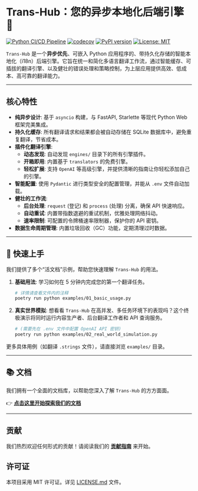 # Trans-Hub：您的异步本地化后端引擎 🚀

[![Python CI/CD Pipeline](https://github.com/SakenW/trans-hub/actions/workflows/ci.yml/badge.svg)](https://github.com/SakenW/trans-hub/actions/workflows/ci.yml)
[![codecov](https://codecov.io/gh/SakenW/trans-hub/graph/badge.svg?token=YOUR_CODECOV_TOKEN)](https://codecov.io/gh/SakenW/trans-hub)
[![PyPI version](https://badge.fury.io/py/trans-hub.svg)](https://badge.fury.io/py/trans-hub)
[![License: MIT](https://img.shields.io/badge/License-MIT-yellow.svg)](https://opensource.org/licenses/MIT)

`Trans-Hub` 是一个**异步优先**、可嵌入 Python 应用程序的、带持久化存储的智能本地化（i18n）后端引擎。它旨在统一和简化多语言翻译工作流，通过智能缓存、可插拔的翻译引擎、以及健壮的错误处理和策略控制，为上层应用提供高效、低成本、高可靠的翻译能力。

---

## **核心特性**

- **纯异步设计**: 基于 `asyncio` 构建，与 FastAPI, Starlette 等现代 Python Web 框架完美集成。
- **持久化缓存**: 所有翻译请求和结果都会被自动存储在 SQLite 数据库中，避免重复翻译，节省成本。
- **插件化翻译引擎**:
  - **动态发现**: 自动发现 `engines/` 目录下的所有引擎插件。
  - **开箱即用**: 内置基于 `translators` 的免费引擎。
  - **轻松扩展**: 支持 `OpenAI` 等高级引擎，并提供清晰的指南让你轻松添加自己的引擎。
- **智能配置**: 使用 `Pydantic` 进行类型安全的配置管理，并能从 `.env` 文件自动加载。
- **健壮的工作流**:
  - **后台处理**: `request` (登记) 和 `process` (处理) 分离，确保 API 快速响应。
  - **自动重试**: 内置带指数退避的重试机制，优雅处理网络抖动。
  - **速率限制**: 可配置的令牌桶速率限制器，保护你的 API 密钥。
- **数据生命周期管理**: 内置垃圾回收（GC）功能，定期清理过时数据。

---

## **🚀 快速上手**

我们提供了多个“活文档”示例，帮助您快速理解 `Trans-Hub` 的用法。

1.  **基础用法**: 学习如何在 5 分钟内完成您的第一个翻译任务。
    ```bash
    # 详情请查看文件内的注释
    poetry run python examples/01_basic_usage.py
    ```

2.  **真实世界模拟**: 想看看 `Trans-Hub` 在高并发、多任务环境下的表现吗？这个终极演示将同时运行内容生产者、后台翻译工作者和 API 查询服务。
    ```bash
    # (需要先在 .env 文件中配置 OpenAI API 密钥)
    poetry run python examples/02_real_world_simulation.py
    ```

更多具体用例（如翻译 `.strings` 文件），请直接浏览 `examples/` 目录。

---

## **📚 文档**

我们拥有一个全面的文档库，以帮助您深入了解 `Trans-Hub` 的方方面面。

👉 **[点击这里开始探索我们的文档](./docs/INDEX.md)**

---

## **贡献**

我们热烈欢迎任何形式的贡献！请阅读我们的 **[贡献指南](./CONTRIBUTING.md)** 来开始。

## **许可证**

本项目采用 MIT 许可证。详见 [LICENSE.md](./LICENSE.md) 文件。
